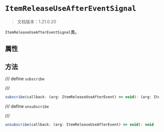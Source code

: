 # `ItemReleaseUseAfterEventSignal`

> 文档版本：1.21.0.20

`ItemReleaseUseAfterEventSignal`类。

## 属性

## 方法

/// define
`subscribe`


///

```js
subscribe(callback: (arg: ItemReleaseUseAfterEvent) => void): (arg: ItemReleaseUseAfterEvent) => void
```


/// define
`unsubscribe`


///

```js
unsubscribe(callback: (arg: ItemReleaseUseAfterEvent) => void): void
```

